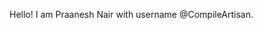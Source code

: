 Hello! I am Praanesh Nair with username @CompileArtisan. 

<!---
CompileArtisan/CompileArtisan is a ✨ special ✨ repository because its `README.md` (this file) appears on your GitHub profile.
You can click the Preview link to take a look at your changes.
--->
